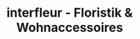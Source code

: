 ---
title: "interfleur - Floristik & Wohnaccessoires"
url: /bersenbrueck/interfleur-floristik-und-wohnaccessoires/
shop: Blumen
---